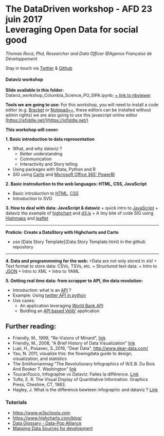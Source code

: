 # The DataDriven workshop - AFD 23 juin 2017<br> Leveraging Open Data for social good
*Thomas Roca, Phd, Researcher and Data Officer @Agence Française de Développement*

Stay in touch via [Twitter](https://twitter.com/Thomas_Roca) & [Github](https://github.com/ThomasRoca/)


#### Dataviz workshop
**Slide available in this folder:** Dataviz_workshop_Columbia_Science_PO_SIPA.ipynb; [+ link to nbviewer](http://nbviewer.jupyter.org/github/ThomasRoca/Lecture-Columbia-Science-Po-2017/blob/master/Dataviz_workshop_Columbia_Science_PO_SIPA.ipynb)

**Tools we are going to use:**
For this workshop, you will need to install a code editor (e.g. [Bracket](https://sourceforge.net/projects/bracketsportable/) or [Notepad++](https://notepad-plus-plus.org/fr/), these editors can be installed without admin rights) we are also going to use this javascript online editor [https://jsfiddle.net/](https://jsfiddle.net/) 

**This workshop will cover:**

**1. Basic introduction to data representation**
- 	What, and why dataviz ? 
	- Better understanding
	- Communication
	- Interactivity and Story telling
-	Using packages with Stata, Python and R
-	SIG using [Carto](https://carto.com/) and [Microsoft Office 365' PowerBI](https://powerbi.microsoft.com/fr-fr/desktop/)

**2. Basic instroduction to the web languages: HTML, CSS, JavaScript**
-	Basic introduction to [HTML](https://www.w3schools.com/html/default.asp), [CSS](https://www.w3schools.com/css/default.asp)
- 	Introduction to SVG

**3. How to deal with data: JavaScript & dataviz**
    + quick intro to [JavaScript](https://www.w3schools.com/js/default.asp)
    + dataviz the example of [highchart](https://www.highcharts.com/) and [d3.js](https://d3js.org/)
    + A tiny bite of code SIG using [Highmaps](https://www.highcharts.com/) and [leaflet](http://leafletjs.com/)
    
---

**Praticle: Create a DataStory with Highcharts and Carto**
   + use [Data Story Template](Data Story Template.html) in the github repository

--- 
 
**4. Data and programmming for the web:**
	+Data are not only stored in xls!
	+ Text format to store data:
		CSVs, TSVs, etc.
	+ Structured text data:
		+ Intro to [JSON](https://en.wikipedia.org/wiki/JSON)
		+ Intro to XML
		+ Intro to YAML
		
**5. Getting real time data: from scrapper to API, the data revolution:**
- Introduction: what is an [API](https://en.wikipedia.org/wiki/Application_programming_interface) ?
-  Example: Using [twitter API in python](http://nbviewer.jupyter.org/url/www.stats4dev.com/Ipython/Where_on_earth_is_Helen.ipynb)
-  Use cases:
    + An application leveraging [World Bank API](https://datahelpdesk.worldbank.org/knowledgebase/articles/889392-api-documentation)
    + Buidling an [API based Velib'](https://developer.jcdecaux.com/#/opendata/vls?page=getstarted) application 
  	
	
## Further reading:
- Friendly, M., 1999, "Re-Visions of Minard", [link](http://www.datavis.ca/gallery/minard/minard.pdf])
- Friendly, M., 2008, "A Brief History of Data Visualization" [link](http://byrneslab.net/classes/biol607/readings/Friendly_2008_dataviz_history.pdf)
- Lupi, H., Posavec, S.,2016, "Dear Data", http://www.dear-data.com/
- Yau, N. 2011, visualize this: the flowingdata guide to design, visualization, and statistics
- The Smithonianmag:"The Revolutionary Infographics of W.E.B. Du Bois And Booker T. Washington" [link](http://www.smithsonianmag.com/smart-news/the-revolutionary-infographics-of-web-du-bois-and-booker-t-washington-180959756)
- ToucanTouco, Infographie vs Dataviz: Faites la différence. [Link](https://toucantoco.com/blog/infographie-vs-dataviz/)
- Tufte, E. R. The Visual Display of Quantitative Information. Graphics Press, Cheshire, CT, 1983.
- Hagley, J. What is the difference bewteen infographic and dataviz ? [Link](http://www.jackhagley.com/What-s-the-difference-between-an-Infographic-and-a-Data-Visualisation)

### Tutorials
- https://www.w3schools.com
- https://www.highcharts.com/blog/
- [Data Glossary - Data-Pop Alliance](https://github.com/ThomasRoca/Lecture-Columbia-Science-Po-2017/blob/master/Glossary.md)
- [Mapping Data Sources for development](https://afdlab4dev.github.io/Wiki-DataExploration-in-AFD/)
